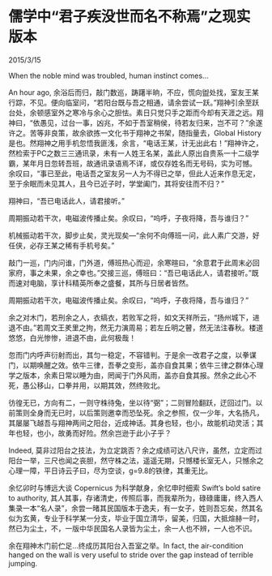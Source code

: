 # 儒学中“君子疾没世而名不称焉”之现实版本
2015/3/15 

When the noble mind was troubled, human instinct comes…

An hour ago, 余浴后而归，敲门数巡，踌躇半晌，不应，慌向盥处找，室友王某行踪，不见。便向临室问，“若阳台既与吾之相通，请余尝试一跃。”翔神引余至跃台处，余顿感室外之寒冷与余心之胆怯。素日只觉只手之距而今却有天涯之远。翔神曰，“依愚见，过台一事，凶兆，不如于吾室稍侯，待若友归来，岂不可？”余遂许之。苦等非良策，故余欲拣一文化书于翔神之书架，随指量去，Global History 是也。然翔神之用手机忽悟我匪浅，余言，“电话王某，计无出此右！”翔神许之，然检索于PC之数三三通讯录，未有一人姓王名某，盖此人原出自贵系一十二级学霸，某年月日忽转吾班，故通讯录语焉不详，或仅存姓名而无号码，实为可憾。 
余叹曰，“事已至此，电话吾之室友另一人为不得已之举，但此人近来作息无定，至于余眠而未见其人，且今已近子时，学堂阖门，其将安往而不归？”

翔神曰，“吾已电话此人，请君接听。”

周期振动若干次，电磁波传播止矣。余叹曰，“呜呼，子夜将降，吾与谁归？”

机械振动若干次，脚步止矣，灵光现矣—“余何不向傅班一问，此人素广交游，好任侠，必存王某之稀有手机号矣。”

敲门一巡，门内问谁，门外道，傅班热心而迎，余寒暄曰，“余意君于此周末必回家府，事之未果，余之幸也。”交接三巡，傅班曰：“吾已电话此人，请君接听。”既而速对电脑，享计科精英所奉之盛餐，其所与日居者皆然。

周期振动若干次，电磁波传播止矣。余叹曰，“呜呼，子夜将降，吾与谁归？”

余之对木门，若刑余之人，衣缟衣，若败军之将，如文天祥所云，“扬州城下，进退不由。”若周文王羑里之拘，然无力演周易；若左丘明之瞽，然无法注春秋。楼道悠悠，白光惨惨，进退不由，此何极哉！

忽而门内呼声衍射而出，其匀一稳定，不容错判。于是余一改君子之度，以拳谋门，以期唤醒之效。依牛三律，吾拳之变形，盖亦自食其果；依牛三律之群体心理学之版本，余素日常以睡为由，罔闻于门外风雨，盖亦自食其报。然余之此心不死，愚公移山，口拳并用，以期其效，然终败北。

彷徨无已，方向有二，一则守株待兔，坐以待“弼”；二则冒险翻跃，迂回过门。以前策则全身而无已时，以后策则邀幸而恐坠死。余之参照，仅一少年，大名扬凡，其屡屡飞越吾与翔神两间之阳台，近成神话。其身也轻，也小，故能机动灵活；其年也轻，也小，故勇而好险。然余岂逊于此小子乎？

Indeed, 莫非过阳台之技法，为立定跳否？余之成绩可达八尺许，虽然，立定而过阳台一举，三尺也闻之丧胆，然守株之法，遥遥无期，只憾楼长室无人，只憾余之心理一障，平日诗云子曰，尽为空谈，g=9.8的铁律，其重无比。

余忆卯时与博远大谈 Copernicus 为科学献身，余忆申时细索 Swift’s bold satire to authority, 其人其事，存诸清史，传照后事，而我辈所为，碌碌庸庸，终入西人集录一本“名人录”，余尝一暏其民国版本于逸夫，有一女子，姓则吾忘矣，然其名似为玄黄，专业于科学某一分支，毕业于国立清华，留美，归国，大抵煊赫一时，然已为尘土，不，一版中华民国名人录皆为尘土，余一人也不辨，一人也不识。

余在翔神木门前伫足…终成历其阳台入吾室之举。In fact, the air-condition hanged on the wall is very useful to stride over the gap instead of terrible jumping. 
      
